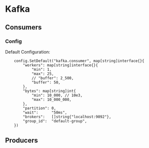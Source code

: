 
# Kafka

## Consumers

### Config


Default Configuration:

```
	config.SetDefault("kafka.consumer", map[string]interface{}{
		"workers": map[string]interface{}{
			"min": 1,
			"max": 25,
			// "buffer": 2_500,
			"buffer": 50,
		},
		"bytes": map[string]int{
			"min": 10_000, // 10e3,
			"max": 10_000_000,
		},
		"partition": 0,
		"wait":      "50ms",
		"brokers":   []string{"localhost:9092"},
		"group_id":  "default-group",
	})
```

## Producers

